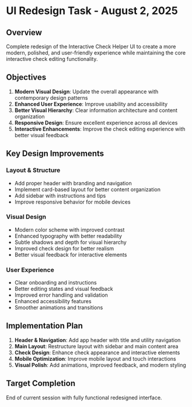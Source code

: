 # UI Redesign Task - August 2, 2025

## Overview

Complete redesign of the Interactive Check Helper UI to create a more modern, polished, and user-friendly experience while maintaining the core interactive check editing functionality.

## Objectives

1. **Modern Visual Design**: Update the overall appearance with contemporary design patterns
2. **Enhanced User Experience**: Improve usability and accessibility
3. **Better Visual Hierarchy**: Clear information architecture and content organization
4. **Responsive Design**: Ensure excellent experience across all devices
5. **Interactive Enhancements**: Improve the check editing experience with better visual feedback

## Key Design Improvements

### Layout & Structure

- Add proper header with branding and navigation
- Implement card-based layout for better content organization
- Add sidebar with instructions and tips
- Improve responsive behavior for mobile devices

### Visual Design

- Modern color scheme with improved contrast
- Enhanced typography with better readability
- Subtle shadows and depth for visual hierarchy
- Improved check design for better realism
- Better visual feedback for interactive elements

### User Experience

- Clear onboarding and instructions
- Better editing states and visual feedback
- Improved error handling and validation
- Enhanced accessibility features
- Smoother animations and transitions

## Implementation Plan

1. **Header & Navigation**: Add app header with title and utility navigation
2. **Main Layout**: Restructure layout with sidebar and main content area
3. **Check Design**: Enhance check appearance and interactive elements
4. **Mobile Optimization**: Improve mobile layout and touch interactions
5. **Visual Polish**: Add animations, improved feedback, and modern styling

## Target Completion

End of current session with fully functional redesigned interface.
